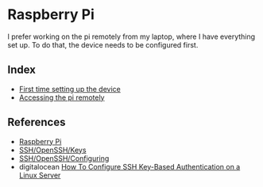 # Raspberry Pi

I prefer working on the pi remotely from my laptop, where I have everything set up. To do that, the device needs to be configured first.

## Index

- [First time setting up the device](./01-setting-up-device.md)
- [Accessing the pi remotely](./02-accessing-remotely.md)

## References

- [Raspberry Pi](https://www.codeinsideout.com/blog/pi/)
- [SSH/OpenSSH/Keys](https://help.ubuntu.com/community/SSH/OpenSSH/Keys)
- [SSH/OpenSSH/Configuring](https://help.ubuntu.com/community/SSH/OpenSSH/Configuring)
- digitalocean [How To Configure SSH Key-Based Authentication on a Linux Server](https://www.digitalocean.com/community/tutorials/how-to-configure-ssh-key-based-authentication-on-a-linux-server)
